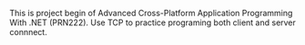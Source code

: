 This is project begin of Advanced Cross-Platform Application Programming With .NET (PRN222). Use TCP to practice programing both client and server connnect.